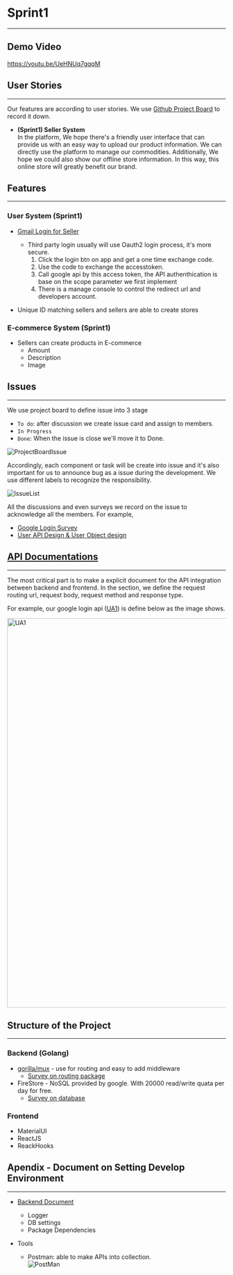 # Sprint1
---
## Demo Video
https://youtu.be/UeHNUq7gqqM

## User Stories
---
Our features are according to user stories.
We use [Github Project Board](https://github.com/orgs/UF-CEN5035-2022SpringProject/projects/1) to record it down.

- **(Sprint1) Seller System**  
  In the platform, We hope there's a friendly user interface that can provide us with an easy way to upload our product information. 
  We can directly use the platform to manage our commodities.
  Additionally, We hope we could also show our offline store information. In this way, this online store will greatly benefit our brand. 
  
## Features
---
### User System (Sprint1)
  - [Gmail Login for Seller](https://github.com/UF-CEN5035-2022SpringProject/GatorStore/issues/10)
    - Third party login usually will use Oauth2 login process, it's more secure.
      1. Click the login btn on app and get a one time exchange code.
      2. Use the code to exchange the accesstoken.
      3. Call google api by this access token, the API authenthication is base on the scope parameter we first implement
      4. There is a manage console to control the redirect url and developers account.
  
  - Unique ID matching sellers and sellers are able to create stores

### E-commerce System (Sprint1)
  - Sellers can create products in E-commerce
     - Amount
     - Description
     - Image

## Issues
---
We use project board to define issue into 3 stage
- ```To do```: after discussion we create issue card and assign to members.
- ```In Progress```
- ```Done```: When the issue is close we'll move it to Done.  

![ProjectBoardIssue](https://user-images.githubusercontent.com/69064626/152628222-d657b42a-ef3b-4bd1-9872-9bd0ef424b5a.png)

Accordingly, each component or task will be create into issue and it's also important for us to announce bug as a issue during the development.
We use different labels to recognize the responsibility.  

![IssueList](https://user-images.githubusercontent.com/69064626/152628355-15e98d74-6767-4676-b524-ef90a468e24a.png)

All the discussions and even surveys we record on the issue to acknowledge all the members.
For example, 
- [Google Login Survey](https://github.com/UF-CEN5035-2022SpringProject/GatorStore/issues/7)
- [User API Design & User Object design](https://github.com/UF-CEN5035-2022SpringProject/GatorStore/issues/12)

## [API Documentations](https://github.com/UF-CEN5035-2022SpringProject/GatorStore#api-document)
---
The most critical part is to make a explicit document for the API integration between backend and frontend.
In the section, we define the request routing url, request body, request method and response type. 

For example, our google login api ([UA1](https://github.com/UF-CEN5035-2022SpringProject/GatorStore#ua1-user-login-api)) is define below as the image shows.

<img width="897" alt="UA1" src="https://user-images.githubusercontent.com/69064626/152628543-2928e86d-272f-4362-a7cf-f0a291fb3a5c.png">

## Structure of the Project
---
### Backend (Golang)
  - [gorilla/mux](https://github.com/gorilla/mux) - use for routing and easy to add middleware
    - [Survey on routing package](https://github.com/UF-CEN5035-2022SpringProject/GatorStore/issues/19)   
  - FireStore - NoSQL provided by google. With 20000 read/write quata per day for free.
    - [Survey on database](https://github.com/UF-CEN5035-2022SpringProject/GatorStore/issues/4)  
  
### Frontend
  - MaterialUI
  - ReactJS
  - ReackHooks

## Apendix - Document on Setting Develop Environment
---
- [Backend Document](https://github.com/UF-CEN5035-2022SpringProject/GatorStore/blob/main/backend/backend-readme.md)
  - Logger
  - DB settings
  - Package Dependencies   

- Tools
  - Postman: able to make APIs into collection.  
    ![PostMan](https://user-images.githubusercontent.com/69064626/152628849-72a8efd3-fdcc-4861-b1ef-5dfbe2e19935.png)
